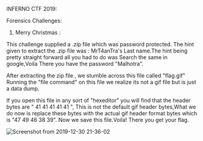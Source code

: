 INFERNO CTF 2019:

Forensics Challenges:

1. Merry Christmas :

This challenge supplied a .zip file which was password protected. The hint given to extract the .zip file was : MrT4anTra's Last name.The hint being pretty straight forward all you had to do was Search the same in google,Voila There you have the password "Malhotra". 

After extracting the zip file , we stumble across this file called "flag.gif"
Running the "file command" on this file we realize its not a gif file but is just a data dump.

If you open this file in any sort of "hexeditor" you will find that the header bytes are " 41 41 41 41 41 ", This is not the default gif header bytes,What we do now is replace these bytes with the actual gif header format bytes which is "47 49 46 38 39". Now we save this file.Voila! There you get your flag.

![Screenshot from 2019-12-30 21-36-02](https://user-images.githubusercontent.com/46860321/71590356-2667c600-2b4e-11ea-8c34-a94ead0b1c58.png)



